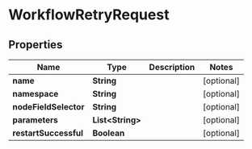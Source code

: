 

# WorkflowRetryRequest

## Properties

Name | Type | Description | Notes
------------ | ------------- | ------------- | -------------
**name** | **String** |  |  [optional]
**namespace** | **String** |  |  [optional]
**nodeFieldSelector** | **String** |  |  [optional]
**parameters** | **List&lt;String&gt;** |  |  [optional]
**restartSuccessful** | **Boolean** |  |  [optional]



